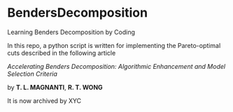 # BendersDecomposition
Learning Benders Decomposition by Coding


In this repo, a python script is written for implementing the Pareto-optimal cuts described in the following article

*Accelerating Benders Decomposition: Algorithmic Enhancement and Model Selection Criteria*

by **T. L. MAGNANTI**, **R. T. WONG**

It is now archived by XYC

